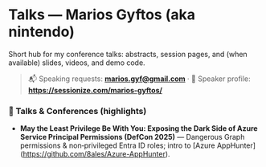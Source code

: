 # Talks — Marios Gyftos (aka nintendo)

Short hub for my conference talks: abstracts, session pages, and (when available) slides, videos, and demo code.

> 📬 Speaking requests: **marios.gyf@gmail.com** · 🎤 Speaker profile: **https://sessionize.com/marios-gyftos/**

### 🎤 Talks & Conferences (highlights)
- **May the Least Privilege Be With You: Exposing the Dark Side of Azure Service Principal Permissions (DefCon 2025)** — Dangerous Graph permissions & non‑privileged Entra ID roles; intro to [Azure AppHunter] (https://github.com/8ales/Azure-AppHunter). 
